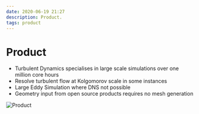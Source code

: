 ```yaml
---
date: 2020-06-19 21:27
description: Product.
tags: product
---
```

# Product

* Turbulent Dynamics specialises in large scale simulations over one million core hours
* Resolve turbulent flow at Kolgomorov scale in some instances
* Large Eddy Simulation where DNS not possible
* Geometry input from open source products requires no mesh generation



![Product](/images/sail.png)


